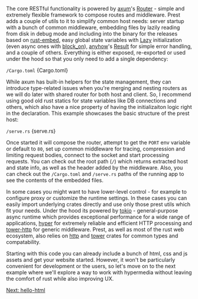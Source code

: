 The core RESTful functionality is powered by [axum](https://github.com/tokio-rs/axum)'s [Router](https://docs.rs/axum/latest/axum/struct.Router.html) - simple and extremely flexible framework to compose routes and middleware. Prest adds a couple of utils to it to simplify common host needs: server startup with a bunch of common middleware, embedding files by lazily reading from disk in debug mode and including into the binary for the releases based on [rust-embed](https://github.com/pyrossh/rust-embed), easy global state variables with [Lazy](https://docs.rs/once_cell/latest/once_cell/sync/struct.Lazy.html) initialization (even async ones with [block_on](https://docs.rs/futures-executor/latest/futures_executor/fn.block_on.html)), [anyhow](https://github.com/dtolnay/anyhow)'s [Result](https://docs.rs/anyhow/latest/anyhow/type.Result.html) for simple error handling, and a couple of others. Everything is either exposed, re-exported or used under the hood so that you only need to add a single dependency:

`/Cargo.toml`
{Cargo.toml}

While axum has built-in helpers for the state management, they can introduce type-related issues when you're merging and nesting routers as we will do later with shared router for both host and client. So, I recommend using good old rust statics for state variables like DB connections and others, which also have a nice property of having the initializaiton logic right in the declaration. This example showcases the basic structure of the prest host:

`/serve.rs`
{serve.rs}

Once started it will compose the router, attempt to get the `PORT` env variable or default to `80`, set up common middleware for tracing, compression and limiting request bodies, connect to the socket and start processing requests. You can check out the root path (`/`) which returns extracted host and state info, as well as the header added by the middleware. Also, you can check out the `/Cargo.toml` and `/serve.rs` paths of the running app to see the contents of the embedded files.

In some cases you might want to have lower-level control - for example to configure proxy or customize the runtime settings. In these cases you can easily import underlying crates directly and use only those prest utils which fit your needs. Under the hood its powered by [tokio](https://docs.rs/tokio/latest/tokio/) - general-purpose async runtime which provides exceptional performance for a wide range of applications, [hyper](https://hyper.rs/) for extremely reliable and efficient HTTP processing and [tower-http](https://github.com/tower-rs/tower-http) for generic middleware. Prest, as well as most of the rust web ecosystem, also relies on [http](https://docs.rs/http/latest/http/) and [tower](https://docs.rs/tower/latest/tower/) crates for common types and compatability.

Starting with this code you can already include a bunch of html, css and js assets and get your website started. However, it won't be particularly convenient for development or the users, so let's move on to the next example where we'll explore a way to work with hypermedia without leaving the comfort of rust while also improving UX.

[Next: hello-html](https://prest.blog/hello-html)